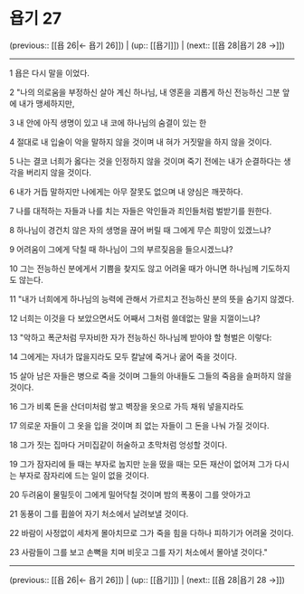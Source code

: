 # 욥기 27

(previous:: [[욥 26|← 욥기 26]]) | (up:: [[욥기]]) | (next:: [[욥 28|욥기 28 →]])

***




1 
욥은 다시 말을 이었다. 



2 
"나의 의로움을 부정하신 살아 계신 하나님, 내 영혼을 괴롭게 하신 전능하신 그분 앞에 내가 맹세하지만, 



3 
내 안에 아직 생명이 있고 내 코에 하나님의 숨결이 있는 한 



4 
절대로 내 입술이 악을 말하지 않을 것이며 내 혀가 거짓말을 하지 않을 것이다. 



5 
나는 결코 너희가 옳다는 것을 인정하지 않을 것이며 죽기 전에는 내가 순결하다는 생각을 버리지 않을 것이다. 



6 
내가 거듭 말하지만 나에게는 아무 잘못도 없으며 내 양심은 깨끗하다. 



7 
나를 대적하는 자들과 나를 치는 자들은 악인들과 죄인들처럼 벌받기를 원한다. 



8 
하나님이 경건치 않은 자의 생명을 끊어 버릴 때 그에게 무슨 희망이 있겠느냐? 



9 
어려움이 그에게 닥칠 때 하나님이 그의 부르짖음을 들으시겠느냐? 



10 
그는 전능하신 분에게서 기쁨을 찾지도 않고 어려울 때가 아니면 하나님께 기도하지도 않는다. 



11 
"내가 너희에게 하나님의 능력에 관해서 가르치고 전능하신 분의 뜻을 숨기지 않겠다. 



12 
너희는 이것을 다 보았으면서도 어째서 그처럼 쓸데없는 말을 지껄이느냐? 



13 
"악하고 폭군처럼 무자비한 자가 전능하신 하나님께 받아야 할 형벌은 이렇다: 



14 
그에게는 자녀가 많을지라도 모두 칼날에 죽거나 굶어 죽을 것이다. 



15 
살아 남은 자들은 병으로 죽을 것이며 그들의 아내들도 그들의 죽음을 슬퍼하지 않을 것이다. 



16 
그가 비록 돈을 산더미처럼 쌓고 벽장을 옷으로 가득 채워 넣을지라도 



17 
의로운 자들이 그 옷을 입을 것이며 죄 없는 자들이 그 돈을 나눠 가질 것이다. 



18 
그가 짓는 집마다 거미집같이 허술하고 초막처럼 엉성할 것이다. 



19 
그가 잠자리에 들 때는 부자로 눕지만 눈을 떴을 때는 모든 재산이 없어져 그가 다시는 부자로 잠자리에 드는 일이 없을 것이다. 



20 
두려움이 물밀듯이 그에게 밀어닥칠 것이며 밤의 폭풍이 그를 앗아가고 



21 
동풍이 그를 휩쓸어 자기 처소에서 날려보낼 것이다. 



22 
바람이 사정없이 세차게 몰아치므로 그가 죽을 힘을 다하나 피하기가 어려울 것이다. 



23 
사람들이 그를 보고 손뼉을 치며 비웃고 그를 자기 처소에서 몰아낼 것이다."

***

(previous:: [[욥 26|← 욥기 26]]) | (up:: [[욥기]]) | (next:: [[욥 28|욥기 28 →]])
